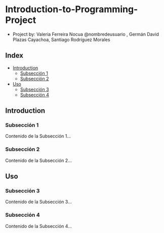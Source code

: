 # Introduction-to-Programming-Project

* Project by: Valeria Ferreira Nocua @nombredeusuario , Germán David Plazas Cayachoa, Santiago Rodríguez Morales

## Index
- [Introduction](#introducción)
  - [Subsección 1](#subsección-1)
  - [Subsección 2](#subsección-2)
- [Uso](#uso)
  - [Subsección 3](#subsección-3)
  - [Subsección 4](#subsección-4)


## Introduction
### Subsección 1 <a name="subsección-1"></a>
Contenido de la Subsección 1...

### Subsección 2 <a name="subsección-2"></a>
Contenido de la Subsección 2...

## Uso
### Subsección 3 <a name="subsección-3"></a>
Contenido de la Subsección 3...

### Subsección 4 <a name="subsección-4"></a>
Contenido de la Subsección 4...

